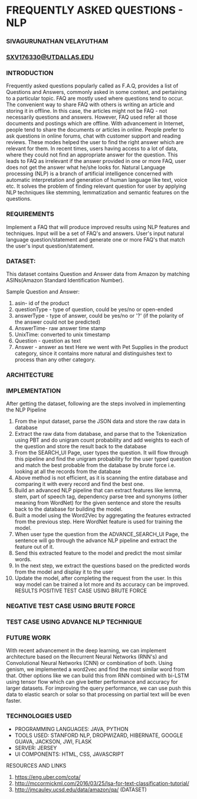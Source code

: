 # FREQUENTLY ASKED QUESTIONS - NLP

### SIVAGURUNATHAN VELAYUTHAM
### SXV176330@UTDALLAS.EDU
### INTRODUCTION

Frequently asked questions popularly called as F.A.Q, provides a list of Questions and Answers, commonly asked in some context, and pertaining to a particular topic. FAQ are mostly used where questions tend to occur. The convenient way to share FAQ with others is writing an article and storing it in offline. In this case, the articles might not be FAQ - not necessarily questions and answers. However, FAQ used refer all those documents and postings which are offline. 
With advancement in Internet, people tend to share the documents or articles in online. People prefer to ask questions in online forums, chat with customer support and reading reviews. These modes helped the user to find the right answer which are relevant for them. In recent times, users having access to a lot of data, where they could not find an appropriate answer for the question. This leads to FAQ as irrelevant if the answer provided in one or more FAQ, user does not get the answer what he/she looks for. 
Natural Language processing (NLP) is a branch of artificial intelligence concerned with automatic interpretation and generation of human language like text, voice etc. It solves the problem of finding relevant question for user by applying NLP techniques like stemming, lemmatization and semantic features on the questions.

### REQUIREMENTS

Implement a FAQ that will produce improved results using NLP features and techniques.
Input will be a set of FAQ's and answers. User's input natural language question/statement and generate one or more FAQ's that match the user's input question/statement.




### DATASET:

This dataset contains Question and Answer data from Amazon by matching ASINs(Amazon Standard Identification Number). 

Sample Question and Answer:
 

1.	asin- id of the product
2.	questionType - type of question, could be yes/no or open-ended
3.	answerType - type of answer, could be yes/no or '?' (if the polarity of the answer could not be predicted)
4.	AnswerTime- raw answer time stamp
5.	UnixTime: converted to unix timestamp
6.	Question - question as text
7.	Answer - answer as text
Here we went with Pet Supplies in the product category, since it contains more natural and distinguishes text to process than any other category.



### ARCHITECTURE

 



### IMPLEMENTATION

After getting the dataset, following are the steps involved in implementing the NLP Pipeline
1.	From the input dataset, parse the JSON data and store the raw data in database
2.	Extract the raw data from database, and parse that to the Tokenization using PBT and do unigram count probability and add weights to each of the question and store the result back to the database
3.	From the SEARCH_UI Page, user types the question. It will flow through this pipeline and find the unigram probability for the user typed question and match the best probable from the database by brute force i.e. looking at all the records from the database
4.	Above method is not efficient, as it is scanning the entire database and comparing it with every record and find the best one. 
5.	Build an advanced NLP pipeline that can extract features like lemma, stem, part of speech tag, dependency parse tree and synonyms (other meaning from WordNet) for the given sentence and store the results back to the database for building the model.
6.	Built a model using the Word2Vec by aggregating the features extracted from the previous step. Here WordNet feature is used for training the model. 
7.	When user type the question from the ADVANCE_SEARCH_UI Page, the sentence will go through the advance NLP pipeline and extract the feature out of it.
8.	Send this extracted feature to the model and predict the most similar words. 
9.	In the next step, we extract the questions based on the predicted words from the model and display it to the user
10.	Update the model, after completing the request from the user. In this way model can be trained a lot more and its accuracy can be improved.
RESULTS
POSITIVE TEST CASE USING BRUTE FORCE

 
### NEGATIVE TEST CASE USING BRUTE FORCE

 

### TEST CASE USING ADVANCE NLP TECHNIQUE
 

### FUTURE WORK

With recent advancement in the deep learning, we can implement architecture based on the Recurrent Neural Networks (RNN's) and Convolutional Neural Networks (CNN) or combination of both. 
Using genism, we implemented a word2vec and find the most similar word from that. Other options like we can build this from RNN combined with bi-LSTM using tensor flow which can give better performance and accuracy for larger datasets.
For improving the query performance, we can use push this data to elastic search or solar so that processing on partial text will be even faster.

### TECHNOLOGIES USED

* PROGRAMMING LANGUAGES: JAVA, PYTHON
* TOOLS USED: STANFORD NLP, DROPWIZARD, HIBERNATE, GOOGLE GUAVA, JACKSON, JWI, FLASK
* SERVER: JERSEY
* UI COMPONENTS: HTML, CSS, JAVASCRIPT

RESOURCES AND LINKS

1.	https://eng.uber.com/cota/
2.	http://mccormickml.com/2016/03/25/lsa-for-text-classification-tutorial/
3.	http://jmcauley.ucsd.edu/data/amazon/qa/ (DATASET)
